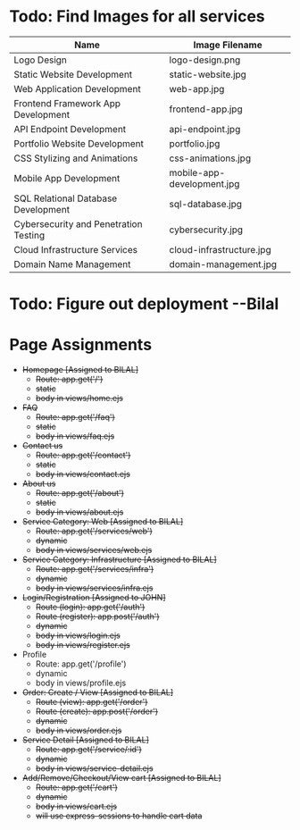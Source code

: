 # Todo: Find Images for all services
| Name                                   | Image Filename               |
|----------------------------------------|------------------------------|
| Logo Design                            | logo-design.png              |
| Static Website Development             | static-website.jpg           |
| Web Application Development            | web-app.jpg                  |
| Frontend Framework App Development     | frontend-app.jpg             |
| API Endpoint Development               | api-endpoint.jpg             |
| Portfolio Website Development          | portfolio.jpg                |
| CSS Stylizing and Animations           | css-animations.jpg           |
| Mobile App Development                 | mobile-app-development.jpg   |
| SQL Relational Database Development    | sql-database.jpg             |
| Cybersecurity and Penetration Testing  | cybersecurity.jpg            |
| Cloud Infrastructure Services          | cloud-infrastructure.jpg     |
| Domain Name Management                 | domain-management.jpg        |

# Todo: Figure out deployment --Bilal

# Page Assignments
- ~~Homepage [Assigned to BILAL]~~
    - ~~Route: app.get('/')~~
    - ~~static~~
    - ~~body in views/home.ejs~~
- ~~FAQ~~
    - ~~Route: app.get('/faq')~~
    - ~~static~~
    - ~~body in views/faq.ejs~~
- ~~Contact us~~
    - ~~Route: app.get('/contact')~~
    - ~~static~~
    - ~~body in views/contact.ejs~~
- ~~About us~~
    - ~~Route: app.get('/about')~~
    - ~~static~~
    - ~~body in views/about.ejs~~
- ~~Service Category: Web [Assigned to BILAL]~~
    - ~~Route: app.get('/services/web')~~
    - ~~dynamic~~
    - ~~body in views/services/web.ejs~~
- ~~Service Category: Infrastructure [Assigned to BILAL]~~
    - ~~Route: app.get('/services/infra')~~
    - ~~dynamic~~
    - ~~body in views/services/infra.ejs~~
- ~~Login/Registration [Assigned to JOHN]~~
    - ~~Route (login): app.get('/auth')~~
    - ~~Route (register): app.post('/auth')~~
    - ~~dynamic~~
    - ~~body in views/login.ejs~~
    - ~~body in views/register.ejs~~
- Profile
    - Route: app.get('/profile')
    - dynamic
    - body in views/profile.ejs
- ~~Order: Create / View [Assigned to BILAL]~~
    - ~~Route (view): app.get('/order')~~
    - ~~Route (create): app.post('/order')~~
    - ~~dynamic~~
    - ~~body in views/order.ejs~~
- ~~Service Detail [Assigned to BILAL]~~
    - ~~Route: app.get('/service/:id')~~
    - ~~dynamic~~
    - ~~body in views/service-detail.ejs~~
- ~~Add/Remove/Checkout/View cart [Assigned to BILAL]~~
    - ~~Route: app.get('/cart')~~
    - ~~dynamic~~
    - ~~body in views/cart.ejs~~
    - ~~will use express-sessions to handle cart data~~
